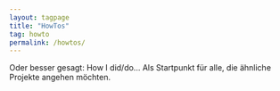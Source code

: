 ```yaml
---
layout: tagpage
title: "HowTos"
tag: howto
permalink: /howtos/
---
```

Oder besser gesagt: How I did/do... Als Startpunkt für alle, die ähnliche Projekte angehen möchten.